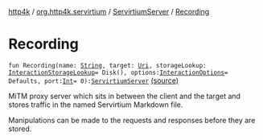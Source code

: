 [http4k](../../index.md) / [org.http4k.servirtium](../index.md) / [ServirtiumServer](index.md) / [Recording](./-recording.md)

# Recording

`fun Recording(name: `[`String`](https://kotlinlang.org/api/latest/jvm/stdlib/kotlin/-string/index.html)`, target: `[`Uri`](../../org.http4k.core/-uri/index.md)`, storageLookup: `[`InteractionStorageLookup`](../-interaction-storage-lookup.md)` = Disk(), options: `[`InteractionOptions`](../-interaction-options/index.md)` = Defaults, port: `[`Int`](https://kotlinlang.org/api/latest/jvm/stdlib/kotlin/-int/index.html)` = 0): `[`ServirtiumServer`](index.md) [(source)](https://github.com/http4k/http4k/blob/master/http4k-testing-servirtium/src/main/kotlin/org/http4k/servirtium/ServirtiumServer.kt#L44)

MiTM proxy server which sits in between the client and the target and stores traffic in the
named Servirtium Markdown file.

Manipulations can be made to the requests and responses before they are stored.

